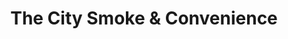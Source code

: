 ---
title: "The City Smoke & Convenience"
url: /new-york/the-city-smoke-und-convenience/
shop: Tabak
---